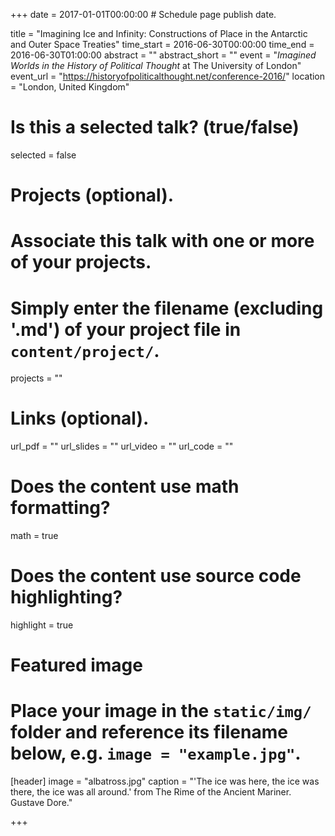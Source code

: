 +++
date = 2017-01-01T00:00:00  # Schedule page publish date.

title = "Imagining Ice and Infinity: Constructions of Place in the Antarctic and Outer Space Treaties"
time_start = 2016-06-30T00:00:00
time_end = 2016-06-30T01:00:00
abstract = ""
abstract_short = ""
event = "*Imagined Worlds in the History of Political Thought* at The University of London"
event_url = "https://historyofpoliticalthought.net/conference-2016/"
location = "London, United Kingdom"

# Is this a selected talk? (true/false)
selected = false

# Projects (optional).
#   Associate this talk with one or more of your projects.
#   Simply enter the filename (excluding '.md') of your project file in `content/project/`.
projects = ""

# Links (optional).
url_pdf = ""
url_slides = ""
url_video = ""
url_code = ""

# Does the content use math formatting?
math = true

# Does the content use source code highlighting?
highlight = true

# Featured image
# Place your image in the `static/img/` folder and reference its filename below, e.g. `image = "example.jpg"`.
[header]
image = "albatross.jpg"
caption = "'The ice was here, the ice was there, the ice was all around.' from The Rime of the Ancient Mariner. Gustave Dore."

+++

